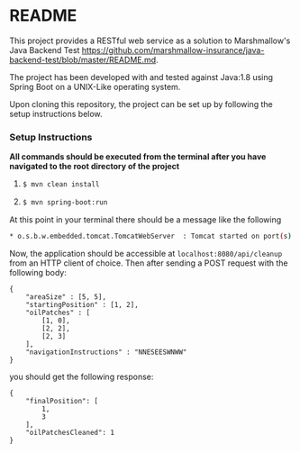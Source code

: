 # README

This project provides a RESTful web service as a solution to Marshmallow's Java Backend Test https://github.com/marshmallow-insurance/java-backend-test/blob/master/README.md.

The project has been developed with and tested against Java:1.8 using Spring Boot on a UNIX-Like operating system.

Upon cloning this repository, the project can be set up by following the setup instructions below.

### Setup Instructions
**All commands should be executed from the terminal after you have navigated to the root directory of the project**
1.  ```sh
    $ mvn clean install
    ```
2.  ```sh
    $ mvn spring-boot:run
    ```

At this point in your terminal there should be a message like the following
```sh
* o.s.b.w.embedded.tomcat.TomcatWebServer  : Tomcat started on port(s): 8080 (http) with context path ''
 ```

Now, the application should be accessible at `localhost:8080/api/cleanup` from an HTTP client of choice. 
Then after sending a POST request with the following body:

```
{
    "areaSize" : [5, 5],
    "startingPosition" : [1, 2],
    "oilPatches" : [
        [1, 0],
        [2, 2],
        [2, 3]
    ],
    "navigationInstructions" : "NNESEESWNWW"
}
```

you should get the following response:

```
{
    "finalPosition": [
        1,
        3
    ],
    "oilPatchesCleaned": 1
}
```
